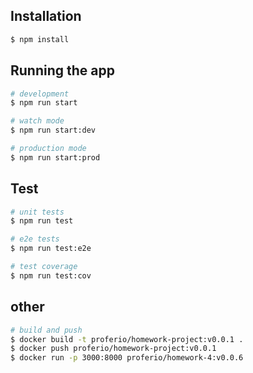 ## Installation

```bash
$ npm install
```

## Running the app

```bash
# development
$ npm run start

# watch mode
$ npm run start:dev

# production mode
$ npm run start:prod
```

## Test

```bash
# unit tests
$ npm run test

# e2e tests
$ npm run test:e2e

# test coverage
$ npm run test:cov
```

## other

```bash
# build and push
$ docker build -t proferio/homework-project:v0.0.1 .
$ docker push proferio/homework-project:v0.0.1
$ docker run -p 3000:8000 proferio/homework-4:v0.0.6
```

